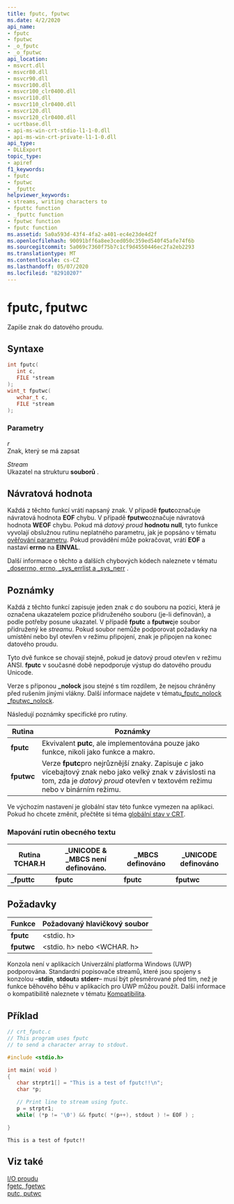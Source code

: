 ```yaml
---
title: fputc, fputwc
ms.date: 4/2/2020
api_name:
- fputc
- fputwc
- _o_fputc
- _o_fputwc
api_location:
- msvcrt.dll
- msvcr80.dll
- msvcr90.dll
- msvcr100.dll
- msvcr100_clr0400.dll
- msvcr110.dll
- msvcr110_clr0400.dll
- msvcr120.dll
- msvcr120_clr0400.dll
- ucrtbase.dll
- api-ms-win-crt-stdio-l1-1-0.dll
- api-ms-win-crt-private-l1-1-0.dll
api_type:
- DLLExport
topic_type:
- apiref
f1_keywords:
- fputc
- fputwc
- _fputtc
helpviewer_keywords:
- streams, writing characters to
- fputtc function
- _fputtc function
- fputwc function
- fputc function
ms.assetid: 5a0a593d-43f4-4fa2-a401-ec4e23de4d2f
ms.openlocfilehash: 90091bff6a8ee3ced050c359ed540f45afe74f6b
ms.sourcegitcommit: 5a069c7360f75b7c1cf9d4550446ec2fa2eb2293
ms.translationtype: MT
ms.contentlocale: cs-CZ
ms.lasthandoff: 05/07/2020
ms.locfileid: "82910207"
---
```

# <a name="fputc-fputwc"></a>fputc, fputwc

Zapíše znak do datového proudu.

## <a name="syntax"></a>Syntaxe

```C
int fputc(
   int c,
   FILE *stream
);
wint_t fputwc(
   wchar_t c,
   FILE *stream
);
```

### <a name="parameters"></a>Parametry

*r*<br/>
Znak, který se má zapsat

*Stream*<br/>
Ukazatel na strukturu **souborů** .

## <a name="return-value"></a>Návratová hodnota

Každá z těchto funkcí vrátí napsaný znak. V případě **fputc**označuje návratová hodnota **EOF** chybu. V případě **fputwc**označuje návratová hodnota **WEOF** chybu. Pokud má *datový proud* **hodnotu null**, tyto funkce vyvolají obslužnou rutinu neplatného parametru, jak je popsáno v tématu [ověřování parametru](../../c-runtime-library/parameter-validation.md). Pokud provádění může pokračovat, vrátí **EOF** a nastaví **errno** na **EINVAL**.

Další informace o těchto a dalších chybových kódech naleznete v tématu [_doserrno, errno, _sys_errlist a _sys_nerr](../../c-runtime-library/errno-doserrno-sys-errlist-and-sys-nerr.md) .

## <a name="remarks"></a>Poznámky

Každá z těchto funkcí zapisuje jeden znak *c* do souboru na pozici, která je označena ukazatelem pozice přidruženého souboru (je-li definován), a podle potřeby posune ukazatel. V případě **fputc** a **fputwc**je soubor přidružený ke *streamu*. Pokud soubor nemůže podporovat požadavky na umístění nebo byl otevřen v režimu připojení, znak je připojen na konec datového proudu.

Tyto dvě funkce se chovají stejně, pokud je datový proud otevřen v režimu ANSI. **fputc** v současné době nepodporuje výstup do datového proudu Unicode.

Verze s příponou **_nolock** jsou stejné s tím rozdílem, že nejsou chráněny před rušením jinými vlákny. Další informace najdete v tématu[_fputc_nolock _fputwc_nolock](fputc-nolock-fputwc-nolock.md).

Následují poznámky specifické pro rutiny.

|Rutina|Poznámky|
|-------------|-------------|
|**fputc**|Ekvivalent **putc**, ale implementována pouze jako funkce, nikoli jako funkce a makro.|
|**fputwc**|Verze **fputc**pro nejrůznější znaky. Zapisuje *c* jako vícebajtový znak nebo jako velký znak v závislosti na tom, zda je *datový proud* otevřen v textovém režimu nebo v binárním režimu.|

Ve výchozím nastavení je globální stav této funkce vymezen na aplikaci. Pokud ho chcete změnit, přečtěte si téma [globální stav v CRT](../global-state.md).

### <a name="generic-text-routine-mappings"></a>Mapování rutin obecného textu

|Rutina TCHAR.H|_UNICODE & _MBCS není definováno.|_MBCS definováno|_UNICODE definováno|
|---------------------|------------------------------------|--------------------|-----------------------|
|**_fputtc**|**fputc**|**fputc**|**fputwc**|

## <a name="requirements"></a>Požadavky

|Funkce|Požadovaný hlavičkový soubor|
|--------------|---------------------|
|**fputc**|\<stdio. h>|
|**fputwc**|\<stdio. h> nebo \<WCHAR. h>|

Konzola není v aplikacích Univerzální platforma Windows (UWP) podporována. Standardní popisovače streamů, které jsou spojeny s konzolou –**stdin**, **stdout**a **stderr**– musí být přesměrované před tím, než je funkce běhového běhu v aplikacích pro UWP můžou použít. Další informace o kompatibilitě naleznete v tématu [Kompatibilita](../../c-runtime-library/compatibility.md).

## <a name="example"></a>Příklad

```C
// crt_fputc.c
// This program uses fputc
// to send a character array to stdout.

#include <stdio.h>

int main( void )
{
   char strptr1[] = "This is a test of fputc!!\n";
   char *p;

   // Print line to stream using fputc.
   p = strptr1;
   while( (*p != '\0') && fputc( *(p++), stdout ) != EOF ) ;

}
```

```Output
This is a test of fputc!!
```

## <a name="see-also"></a>Viz také

[I/O proudu](../../c-runtime-library/stream-i-o.md)<br/>
[fgetc, fgetwc](fgetc-fgetwc.md)<br/>
[putc, putwc](putc-putwc.md)<br/>
